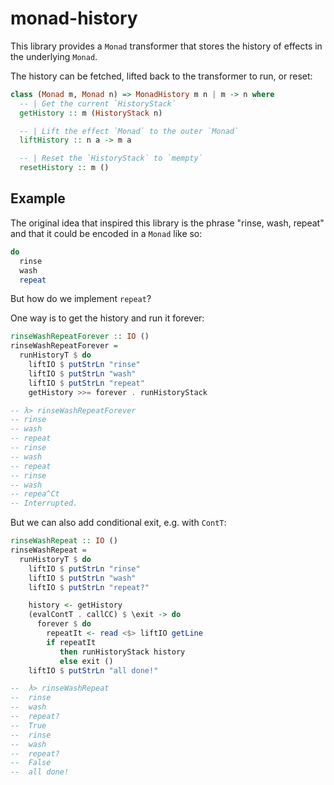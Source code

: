 # monad-history

This library provides a `Monad` transformer that stores the history of effects in the underlying `Monad`.

The history can be fetched, lifted back to the transformer to run, or reset:

```haskell
class (Monad m, Monad n) => MonadHistory m n | m -> n where
  -- | Get the current `HistoryStack`
  getHistory :: m (HistoryStack n)

  -- | Lift the effect `Monad` to the outer `Monad`
  liftHistory :: n a -> m a

  -- | Reset the `HistoryStack` to `mempty`
  resetHistory :: m ()
```


## Example

The original idea that inspired this library is the phrase
"rinse, wash, repeat" and that it could be encoded in a `Monad` like so:

```haskell
do
  rinse
  wash
  repeat
```

But how do we implement `repeat`?

One way is to get the history and run it forever:

```haskell
rinseWashRepeatForever :: IO ()
rinseWashRepeatForever =
  runHistoryT $ do
    liftIO $ putStrLn "rinse"
    liftIO $ putStrLn "wash"
    liftIO $ putStrLn "repeat"
    getHistory >>= forever . runHistoryStack

-- λ> rinseWashRepeatForever
-- rinse
-- wash
-- repeat
-- rinse
-- wash
-- repeat
-- rinse
-- wash
-- repea^Ct
-- Interrupted.
```


But we can also add conditional exit, e.g. with `ContT`:

```haskell
rinseWashRepeat :: IO ()
rinseWashRepeat =
  runHistoryT $ do
    liftIO $ putStrLn "rinse"
    liftIO $ putStrLn "wash"
    liftIO $ putStrLn "repeat?"

    history <- getHistory
    (evalContT . callCC) $ \exit -> do
      forever $ do
        repeatIt <- read <$> liftIO getLine
        if repeatIt
           then runHistoryStack history
           else exit ()
    liftIO $ putStrLn "all done!"

--  λ> rinseWashRepeat
--  rinse
--  wash
--  repeat?
--  True
--  rinse
--  wash
--  repeat?
--  False
--  all done!
```

